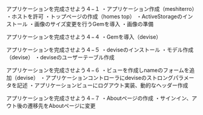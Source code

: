 アプリケーションを完成させよう４−１
・アプリケーション作成（meshiterro）
・ホストを許可
・トップページの作成（homes top）
・ActiveStorageのインストール
・画像のサイズ変更を行うGemを導入
・画像の準備

アプリケーションを完成させよう４−４
・Gemを導入（devise）

アプリケーションを完成させよう４−５
・deviseのインストール
・モデル作成（devise）
・deviseのユーザーテーブル作成

アプリケーションを完成させよう４−６
・ビューを作成しnameのフォームを追加（devise）
・アプリケーションコントローラにdeviseのストロングパラメータを記述
・アプリケーションビューにログアウト実装、動的なヘッダー作成

アプリケーションを完成させよう４−７
・Aboutページの作成
・サインイン、アウト後の遷移先をAboutページに変更